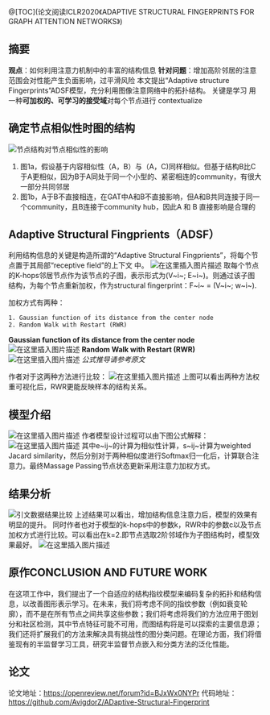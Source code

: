 ﻿@[TOC](论文阅读ICLR2020《ADAPTIVE STRUCTURAL FINGERPRINTS FOR GRAPH ATTENTION NETWORKS》)

## 摘要

**观点**：如何利用注意力机制中的丰富的结构信息
               **针对问题**：增加高阶邻居的注意范围会对性能产生负面影响，过平滑风险
               本文提出“Adaptive structure Fingerprints”ADSF模型，充分利用图像注意网络中的拓扑结构。
               关键是学习 用一种**可加权的、可学习的接受域**对每个节点进行 contextualize

## 确定节点相似性时图的结构
![节点结构对节点相似性的影响](https://img-blog.csdnimg.cn/20200718183152657.png?x-oss-process=image/watermark,type_ZmFuZ3poZW5naGVpdGk,shadow_10,text_aHR0cHM6Ly9ibG9nLmNzZG4ubmV0L3FxXzM3OTA4Njcw,size_16,color_FFFFFF,t_70#pic_center)

 1. 图1a，假设基于内容相似性（A，B）与（A，C)同样相似。但基于结构B比C于A更相似，因为B于A同处于同一个小型的、紧密相连的community，有很大一部分共同邻居
 2. 图1b，A于B不直接相连，在GAT中A和B不直接影响，但A和B共同连接于同一个community，且B连接于community hub，因此A 和 B 直接影响是合理的

## Adaptive Structural Fingprients（ADSF）
利用结构信息的关键是构造所谓的“Adaptive Structural Fingprients”，将每个节点置于其局部“receptive field”的上下文 中。
![在这里插入图片描述](https://img-blog.csdnimg.cn/20200718184917910.png?x-oss-process=image/watermark,type_ZmFuZ3poZW5naGVpdGk,shadow_10,text_aHR0cHM6Ly9ibG9nLmNzZG4ubmV0L3FxXzM3OTA4Njcw,size_16,color_FFFFFF,t_70#pic_center)
取每个节点的K-hops邻居节点作为该节点的子图，表示形式为(V~i~; E~i~)。则通过该子图结构，为每个节点重新加权，作为structural fingerprint：F~i~ = (V~i~; w~i~).

加权方式有两种：

    1. Gaussian function of its distance from the center node
    2. Random Walk with Restart (RWR)
**Gaussian function of its distance from the center node**
![在这里插入图片描述](https://img-blog.csdnimg.cn/20200718190148654.png#pic_center)
**Random Walk with Restart (RWR)**
![在这里插入图片描述](https://img-blog.csdnimg.cn/20200718190438343.png#pic_center)
*公式推导请参考原文*

作者对于这两种方法进行比较：
![在这里插入图片描述](https://img-blog.csdnimg.cn/2020071819064733.png?x-oss-process=image/watermark,type_ZmFuZ3poZW5naGVpdGk,shadow_10,text_aHR0cHM6Ly9ibG9nLmNzZG4ubmV0L3FxXzM3OTA4Njcw,size_16,color_FFFFFF,t_70#pic_center)
上图可以看出两种方法权重可视化后，RWR更能反映样本的结构关系。
## 模型介绍
![在这里插入图片描述](https://img-blog.csdnimg.cn/20200718190837455.png?x-oss-process=image/watermark,type_ZmFuZ3poZW5naGVpdGk,shadow_10,text_aHR0cHM6Ly9ibG9nLmNzZG4ubmV0L3FxXzM3OTA4Njcw,size_16,color_FFFFFF,t_70#pic_center)
作者模型设计过程可以由下图公式解释：
![在这里插入图片描述](https://img-blog.csdnimg.cn/20200718190938500.png?x-oss-process=image/watermark,type_ZmFuZ3poZW5naGVpdGk,shadow_10,text_aHR0cHM6Ly9ibG9nLmNzZG4ubmV0L3FxXzM3OTA4Njcw,size_16,color_FFFFFF,t_70#pic_center)
其中e~ij~的计算为相似性计算，s~ij~计算为weighted Jacard similarity，然后分别对于两种相似度进行Softmax归一化后，计算联合注意力。最终Massage Passing节点状态更新采用注意力加权方式。
## 结果分析
![引文数据结果比较](https://img-blog.csdnimg.cn/20200718191359995.png?x-oss-process=image/watermark,type_ZmFuZ3poZW5naGVpdGk,shadow_10,text_aHR0cHM6Ly9ibG9nLmNzZG4ubmV0L3FxXzM3OTA4Njcw,size_16,color_FFFFFF,t_70#pic_center)
上述结果可以看出，增加结构信息注意力后，模型的效果有明显的提升。
同时作者也对于模型的k-hops中的参数k，RWR中的参数c以及节点加权方式进行比较。可以看出在k=2.即节点选取2阶邻域作为子图结构时，模型效果最好。
![在这里插入图片描述](https://img-blog.csdnimg.cn/20200718191520496.png?x-oss-process=image/watermark,type_ZmFuZ3poZW5naGVpdGk,shadow_10,text_aHR0cHM6Ly9ibG9nLmNzZG4ubmV0L3FxXzM3OTA4Njcw,size_16,color_FFFFFF,t_70#pic_center)
## 原作CONCLUSION AND FUTURE WORK
  在这项工作中，我们提出了一个自适应的结构指纹模型来编码复杂的拓扑和结构信息，以改善图形表示学习。在未来，我们将考虑不同的指纹参数（例如衰变轮廓），而不是在所有节点之间共享这些参数；我们将考虑将我们的方法应用于图划分和社区检测，其中节点特征可能不可用，而图结构将是可以探索的主要信息源；我们还将扩展我们的方法来解决具有挑战性的图分类问题。在理论方面，我们将借鉴现有的半监督学习工具，研究半监督节点嵌入和分类方法的泛化性能。
## 论文
  论文地址：https://openreview.net/forum?id=BJxWx0NYPr
  代码地址：https://github.com/AvigdorZ/ADaptive-Structural-Fingerprint
  
